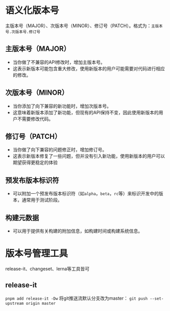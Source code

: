 # 语义化版本号
主版本号（MAJOR）、次版本号（MINOR）、修订号（PATCH）。格式为：`主版本号.次版本号.修订号`

## 主版本号（MAJOR）
- 当你做了不兼容的API修改时，增加主版本号。
- 这表示新版本可能包含重大修改，使用新版本的用户可能需要对代码进行相应的修改。

## 次版本号（MINOR）
- 当你添加了向下兼容的新功能时，增加次版本号。
- 这意味着新版本添加了新功能，但现有的API保持不变，因此使用新版本的用户不需要修改代码。

## 修订号（PATCH）
- 当你做了向下兼容的问题修正时，增加修订号。
- 这表示新版本修复了一些问题，但并没有引入新功能，使用新版本的用户可以期望获得更稳定的体验

## 预发布版本标识符
- 可以附加一个预发布版本标识符（如`alpha`，`beta`，`rc`等）来标识开发中的版本，通常用于测试阶段。

## 构建元数据
- 可以用于提供有关构建的附加信息，如构建时间或构建系统信息。

# 版本号管理工具
release-it、changeset、lerna等工具皆可

## release-it
`pnpm add release-it -Dw`
将git推送流默认分支改为master： `git push --set-upstream origin master`